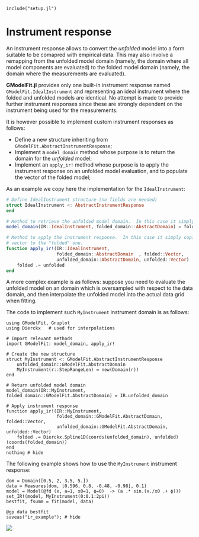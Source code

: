 ```@setup abc
include("setup.jl")
```

# Instrument response


An instrument response allows to convert the *unfolded* model into a form suitable to be comapred with empirical data.  This may also involve a remapping from the unfolded model domain (namely, the domain where all model components are evaluated) to the folded model domain (namely, the domain where the measurements are evaluated).

**GModelFit.jl** provides only one built-in instrument response named `GModelFit.IdealInstrument` and representing an ideal instrument where the folded and unfolded models are identical.  No attempt is made to provide further instrument responses since these are strongly dependent on the instrument being used for the measurements.

It is however possible to implement custom instrument responses as follows:
- Define a new structure inheriting from `GModelFit.AbstractInstrumentResponse`;
- Implement a `model_domain` method whose purpose is to return the domain for the *unfolded* model;
- Implement an `apply_ir!` method whose purpose is to apply the instrument response on an unfolded model evaluation, and to populate the vector of the folded model;


As an example we copy here the implementation for the `IdealInstrument`:
```julia
# Define IdealInstrument structure (no fields are needed)
struct IdealInstrument <: AbstractInstrumentResponse
end

# Method to retrieve the unfolded model domain.  In this case it simply is the same as the folded domain.
model_domain(IR::IdealInstrument, folded_domain::AbstractDomain) = folded_domain

# Method to apply the instrument response.  In this case it simply copies all values from the "unfolded"
# vector to the "folded" one.
function apply_ir!(IR::IdealInstrument,
                   folded_domain::AbstractDomain  , folded::Vector,
                   unfolded_domain::AbstractDomain, unfolded::Vector)
    folded .= unfolded
end
```



A more complex example is as follows: suppose you need to evaluate the unfolded model on an domain which is oversampled with respect to the data domain, and then interpolate the unfolded model into the actual data grid when fitting.

The code to implement such `MyInstrument` instrument domain is as follows:
```@example abc
using GModelFit, Gnuplot
using Dierckx   # used for interpolations

# Import relevant methods
import GModelFit: model_domain, apply_ir!

# Create the new structure
struct MyInstrument <: GModelFit.AbstractInstrumentResponse
    unfolded_domain::GModelFit.AbstractDomain
    MyInstrument(r::StepRangeLen) = new(Domain(r))
end

# Return unfolded model domain 
model_domain(IR::MyInstrument, folded_domain::GModelFit.AbstractDomain) = IR.unfolded_domain

# Apply instrument response
function apply_ir!(IR::MyInstrument,
                   folded_domain::GModelFit.AbstractDomain, folded::Vector,
                   unfolded_domain::GModelFit.AbstractDomain, unfolded::Vector)
    folded .= Dierckx.Spline1D(coords(unfolded_domain), unfolded)(coords(folded_domain))
end
nothing # hide
```

The following example shows how to use the `MyInstrument` instrument response:

```@example abc
dom = Domain([0.5, 2, 3.5, 5.])
data = Measures(dom, [0.596, 0.8, -0.48, -0.98], 0.1)
model = Model(@fd (x, a=1, x0=1, ϕ=0)  -> (a .* sin.(x./x0 .+ ϕ)))
set_IR!(model, MyInstrument(0:0.1:2pi))
bestfit, fsumm = fit(model, data)
```

```@example abc
@gp data bestfit
saveas("ir_example"); # hide
```
![](assets/ir_example.png)
